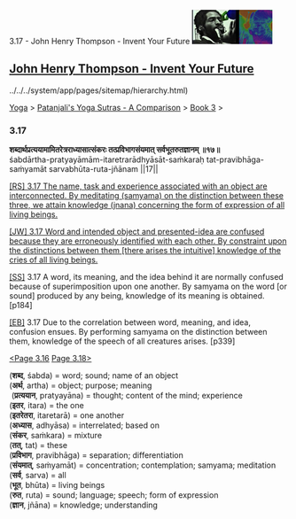3.17 - John Henry Thompson - Invent Your Future [![John Henry Thompson - Invent Your Future](../../../_/rsrc/1329567069254/config/customLogo.gif-revision=6.png)](../../../index.html)

[John Henry Thompson - Invent Your Future](../../../index.html)
---------------------------------------------------------------

../../../system/app/pages/sitemap/hierarchy.html)
    

[Yoga](../../../yoga.html)‎ > ‎[Patanjali's Yoga Sutras - A Comparison](../../patanjani.html)‎ > ‎[Book 3](../book-3.html)‎ > ‎

### 3.17

**शब्दार्थप्रत्ययामामितरेत्रराध्यासात्संकरः तत्प्रविभागसंयमात् सर्वभूतरुतज्ञानम् ॥१७॥**  
śabdārtha-pratyayāmām-itaretrarādhyāsāt-saṁkaraḥ tat-pravibhāga-saṁyamāt sarvabhūta-ruta-jñānam ||17||  
  
  
[\[RS\] 3.17 The name, task and experience associated with an object are interconnected. By meditating (samyama) on the distinction between these three, we attain knowledge (jnana) concerning the form of expression of all living beings.](http://www.ashtangayoga.info/philosophy/yoga-sutra-patanjali/chapter-3/item/shabdartha-pratyayamam-itaretraradhyasat-sankarah/)  
  
[\[JW\] 3.17 Word and intended object and presented-idea are confused because they are erroneously identified with each other. By constraint upon the distinctions between them \[there arises the intuitive\] knowledge of the cries of all living beings.](http://books.google.com/books?id=YzFImjtOxUwC&pg=PA233&ci=98%2C679%2C746%2C139&source=bookclip)  
  
[\[SS\]](http://www.amazon.com/Yoga-Sutras-Patanjali-Commentary-Satchidananda/dp/0932040381) 3.17 A word, its meaning, and the idea behind it are normally confused because of superimposition upon one another. By samyama on the word \[or sound\] produced by any being, knowledge of its meaning is obtained. \[p184\]  
  
[\[EB\]](http://www.amazon.com/Yoga-Sutras-Patanjali-Translation-Commentary/dp/0865477361/ref=sr_1_1?ie=UTF8&s=books&qid=1250508322&sr=1-1) 3.17 Due to the correlation between word, meaning, and idea, confusion ensues. By performing samyama on the distinction between them, knowledge of the speech of all creatures arises. \[p339\]  
  
[<Page 3.16](316.html)  [Page 3.18>](318.html)  
  

(**शब्द**, śabda) = word; sound; name of an object  
(**अर्थ**, artha) = object; purpose; meaning  
 (**प्रत्ययान**, pratyayāna) = thought; content of the mind; experience  
(**इतर**, itara) = the one  
(**इतरेतरा**, itaretarā) = one another  
(**अध्यास**, adhyāsa) = interrelated; based on  
(**संकर**, saṁkara) = mixture  
(**तत्**, tat) = these  
(**प्रविभाग**, pravibhāga) = separation; differentiation  
(**संयमात्**, saṁyamāt) = concentration; contemplation; samyama; meditation  
(**सर्व**, sarva) = all  
(**भूत**, bhūta) = living beings  
(**रुत**, ruta) = sound; language; speech; form of expression  
(**ज्ञान**, jñāna) = knowledge; understanding

